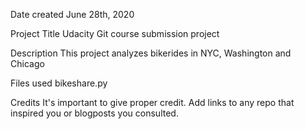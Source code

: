 Date created
June 28th, 2020

Project Title
Udacity Git course submission project

Description
This project analyzes bikerides in NYC, Washington and Chicago

Files used
bikeshare.py

Credits
It's important to give proper credit. Add links to any repo that inspired you or blogposts you consulted.
